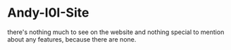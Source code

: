 # Andy-I0I-Site

there's nothing much to see on the website and nothing special to mention about any features, because there are none.
